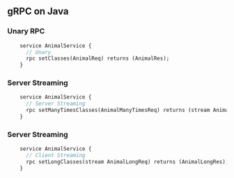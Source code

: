 ## gRPC on Java

### Unary RPC
```protobuf
    service AnimalService {
      // Unary
      rpc setClasses(AnimalReq) returns (AnimalRes);
    }
```

### Server Streaming
```protobuf
    service AnimalService {
      // Server Streaming
      rpc setManyTimesClasses(AnimalManyTimesReq) returns (stream AnimalManyTimesRes);
    }
```

### Server Streaming
```protobuf
    service AnimalService {
      // Client Streaming
      rpc setLongClasses(stream AnimalLongReq) returns (AnimalLongRes);
    }
```